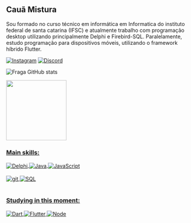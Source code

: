 ## Cauã Mistura
Sou formado no curso técnico em informática em Informatica do instituto federal de santa catarina (IFSC) e atualmente trabalho com programação desktop utilizando principalmente Delphi e Firebird-SQL. Paralelamente, estudo programação para dispositivos móveis, utilizando o framework híbrido Flutter.

[![Instagram](https://img.shields.io/badge/Instagram-E4405F?style=for-the-badge&logo=instagram&logoColor=white)](https://www.instagram.com/caua_mistura/)
[![Discord](https://img.shields.io/badge/Discord-7289DA?style=for-the-badge&logo=discord&logoColor=white)]()

![Fraga GitHub stats](https://github-readme-stats.vercel.app/api?username=cauamistura&show_icons=true&theme=dark&count_private=true)

<div align="left">
  <a href="https://github.com/cauamistura">
  <img height="163em" src="https://github-readme-stats.vercel.app/api/top-langs/?username=cauamistura&layout=compact&langs_count=7&theme=dark"/>
</div> 
  
### Main skills:

<div style="display: inline_block">
  <img align="center" alt="Delphi" src="https://img.shields.io/badge/Delphi_RAD_Studio-B22222?style=for-the-badge&logo=delphi&logoColor=white" />
  <img align="center" alt="Java" src="https://img.shields.io/badge/Java-ED8B00?style=for-the-badge&logo=openjdk&logoColor=white" />
  <img align="center" alt="JavaScript" src="https://img.shields.io/badge/JavaScript-323330?style=for-the-badge&logo=javascript&logoColor=F7DF1E" />
</div><br/>

<div style="display: inline_block">
  <img align="center" alt="git" src="https://img.shields.io/badge/GIT-E44C30?style=for-the-badge&logo=git&logoColor=white" />
  <img align="center" alt="SQL" src="https://img.shields.io/badge/MySQL-00000F?style=for-the-badge&logo=mysql&logoColor=white" />
</div><br/>

### Studying in this moment:
<div style="display: inline_block">
  <img align="center" alt="Dart" src="https://img.shields.io/badge/Dart-0175C2?style=for-the-badge&logo=dart&logoColor=white" />
  <img align="center" alt="Flutter" src="https://img.shields.io/badge/Flutter-02569B?style=for-the-badge&logo=flutter&logoColor=white" />
  <img align="center" alt="Node" src="https://img.shields.io/badge/Node.js-43853D?style=for-the-badge&logo=node.js&logoColor=white" />
</div><br/>



